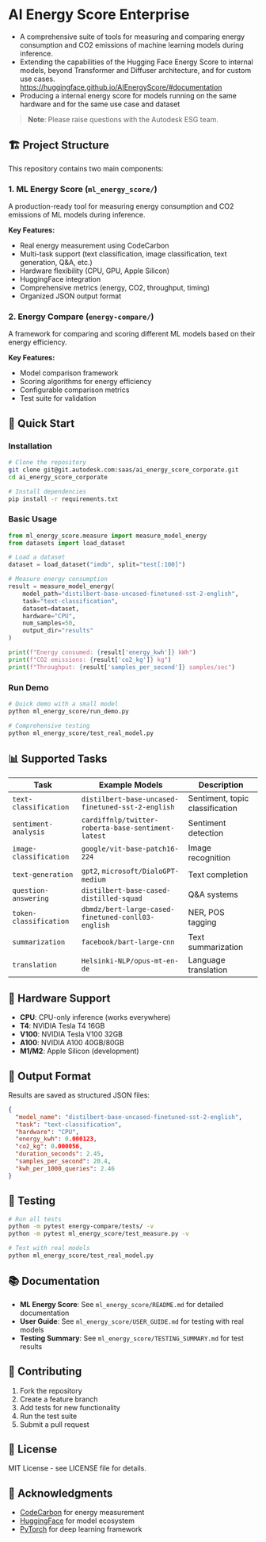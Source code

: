 # AI Energy Score Enterprise

- A comprehensive suite of tools for measuring and comparing energy consumption and CO2 emissions of machine learning models during inference. 
- Extending the capabilities of the Hugging Face Energy Score to internal models, beyond Transformer and Diffuser architecture, and for custom use cases. https://huggingface.github.io/AIEnergyScore/#documentation
- Producing a internal energy score for models running on the same hardware and for the same use case and dataset

> **Note**: Please raise questions with the Autodesk ESG team.

## 🏗️ Project Structure

This repository contains two main components:

### 1. ML Energy Score (`ml_energy_score/`)
A production-ready tool for measuring energy consumption and CO2 emissions of ML models during inference.

**Key Features:**
- Real energy measurement using CodeCarbon
- Multi-task support (text classification, image classification, text generation, Q&A, etc.)
- Hardware flexibility (CPU, GPU, Apple Silicon)
- HuggingFace integration
- Comprehensive metrics (energy, CO2, throughput, timing)
- Organized JSON output format

### 2. Energy Compare (`energy-compare/`)
A framework for comparing and scoring different ML models based on their energy efficiency.

**Key Features:**
- Model comparison framework
- Scoring algorithms for energy efficiency
- Configurable comparison metrics
- Test suite for validation

## 🚀 Quick Start

### Installation

```bash
# Clone the repository
git clone git@git.autodesk.com:saas/ai_energy_score_corporate.git
cd ai_energy_score_corporate

# Install dependencies
pip install -r requirements.txt
```

### Basic Usage

```python
from ml_energy_score.measure import measure_model_energy
from datasets import load_dataset

# Load a dataset
dataset = load_dataset("imdb", split="test[:100]")

# Measure energy consumption
result = measure_model_energy(
    model_path="distilbert-base-uncased-finetuned-sst-2-english",
    task="text-classification",
    dataset=dataset,
    hardware="CPU",
    num_samples=50,
    output_dir="results"
)

print(f"Energy consumed: {result['energy_kwh']} kWh")
print(f"CO2 emissions: {result['co2_kg']} kg")
print(f"Throughput: {result['samples_per_second']} samples/sec")
```

### Run Demo

```bash
# Quick demo with a small model
python ml_energy_score/run_demo.py

# Comprehensive testing
python ml_energy_score/test_real_model.py
```

## 📊 Supported Tasks

| Task | Example Models | Description |
|------|----------------|-------------|
| `text-classification` | `distilbert-base-uncased-finetuned-sst-2-english` | Sentiment, topic classification |
| `sentiment-analysis` | `cardiffnlp/twitter-roberta-base-sentiment-latest` | Sentiment detection |
| `image-classification` | `google/vit-base-patch16-224` | Image recognition |
| `text-generation` | `gpt2`, `microsoft/DialoGPT-medium` | Text completion |
| `question-answering` | `distilbert-base-cased-distilled-squad` | Q&A systems |
| `token-classification` | `dbmdz/bert-large-cased-finetuned-conll03-english` | NER, POS tagging |
| `summarization` | `facebook/bart-large-cnn` | Text summarization |
| `translation` | `Helsinki-NLP/opus-mt-en-de` | Language translation |

## 🔧 Hardware Support

- **CPU**: CPU-only inference (works everywhere)
- **T4**: NVIDIA Tesla T4 16GB
- **V100**: NVIDIA Tesla V100 32GB  
- **A100**: NVIDIA A100 40GB/80GB
- **M1/M2**: Apple Silicon (development)

## 📁 Output Format

Results are saved as structured JSON files:

```json
{
  "model_name": "distilbert-base-uncased-finetuned-sst-2-english",
  "task": "text-classification",
  "hardware": "CPU",
  "energy_kwh": 0.000123,
  "co2_kg": 0.000056,
  "duration_seconds": 2.45,
  "samples_per_second": 20.4,
  "kwh_per_1000_queries": 2.46
}
```

## 🧪 Testing

```bash
# Run all tests
python -m pytest energy-compare/tests/ -v
python -m pytest ml_energy_score/test_measure.py -v

# Test with real models
python ml_energy_score/test_real_model.py
```

## 📚 Documentation

- **ML Energy Score**: See `ml_energy_score/README.md` for detailed documentation
- **User Guide**: See `ml_energy_score/USER_GUIDE.md` for testing with real models
- **Testing Summary**: See `ml_energy_score/TESTING_SUMMARY.md` for test results

## 🤝 Contributing

1. Fork the repository
2. Create a feature branch
3. Add tests for new functionality
4. Run the test suite
5. Submit a pull request

## 📄 License

MIT License - see LICENSE file for details.

## 🙏 Acknowledgments

- [CodeCarbon](https://codecarbon.io/) for energy measurement
- [HuggingFace](https://huggingface.co/) for model ecosystem
- [PyTorch](https://pytorch.org/) for deep learning framework
